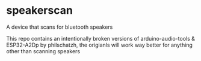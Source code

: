# speakerscan
A device that scans for bluetooth speakers

This repo contains an intentionally broken versions of arduino-audio-tools & ESP32-A2Dp by philschatzh, the origianls will work way better for anything other than scanning speakers



